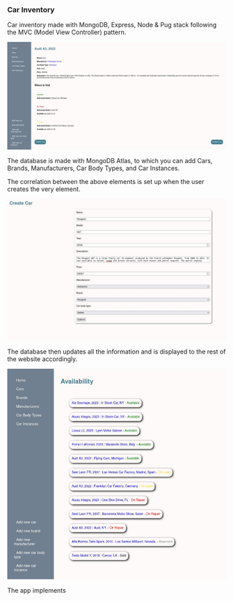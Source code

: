 ### Car Inventory

Car inventory made with MongoDB, Express, Node & Pug stack following the MVC (Model View Controller) pattern.

<img src='./assets/inventory-screenshot-1.jpg'>

The database is made with MongoDB Atlas, to which you can add Cars, Brands, Manufacturers, Car Body Types, and Car Instances.

The correlation between the above elements is set up when the user creates the very element.

<img src='./assets/inventory-screenshot-3.jpg'>

The database then updates all the information and is displayed to the rest of the website accordingly.

<img src='./assets/inventory-screenshot-2.jpg'>

The app implements
